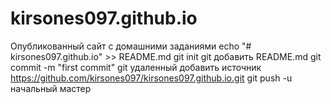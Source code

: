 # kirsones097.github.io
Опубликованный сайт с домашними заданиями
echo "# kirsones097.github.io" >> README.md 
git init 
git добавить README.md 
git commit -m "first commit" 
git удаленный добавить источник https://github.com/kirsones097/kirsones097.github.io.git
 git push -u начальный мастер

